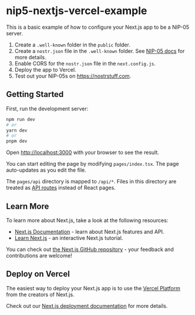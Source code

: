 # nip5-nextjs-vercel-example

This is a basic example of how to configure your Next.js app to be a NIP-05 server.

1. Create a `.well-known` folder in the `public` folder.
1. Create a `nostr.json` file in the `.well-known` folder. See [NIP-05 docs](https://github.com/nostr-protocol/nips/blob/master/05.md) for more details.
1. Enable CORS for the `nostr.json` file in the `next.config.js`.
1. Deploy the app to Vercel.
1. Test out your NIP-05s on https://nostrstuff.com.

## Getting Started

First, run the development server:

```bash
npm run dev
# or
yarn dev
# or
pnpm dev
```

Open [http://localhost:3000](http://localhost:3000) with your browser to see the result.

You can start editing the page by modifying `pages/index.tsx`. The page auto-updates as you edit the file.

The `pages/api` directory is mapped to `/api/*`. Files in this directory are treated as [API routes](https://nextjs.org/docs/api-routes/introduction) instead of React pages.

## Learn More

To learn more about Next.js, take a look at the following resources:

- [Next.js Documentation](https://nextjs.org/docs) - learn about Next.js features and API.
- [Learn Next.js](https://nextjs.org/learn) - an interactive Next.js tutorial.

You can check out [the Next.js GitHub repository](https://github.com/vercel/next.js/) - your feedback and contributions are welcome!

## Deploy on Vercel

The easiest way to deploy your Next.js app is to use the [Vercel Platform](https://vercel.com/new?utm_medium=default-template&filter=next.js&utm_source=create-next-app&utm_campaign=create-next-app-readme) from the creators of Next.js.

Check out our [Next.js deployment documentation](https://nextjs.org/docs/deployment) for more details.
